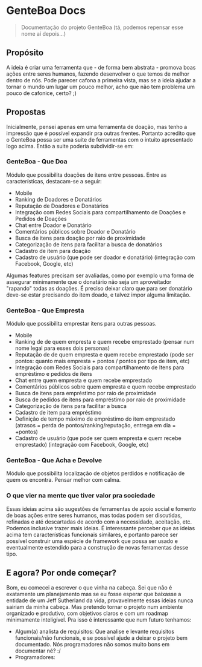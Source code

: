 # GenteBoa Docs

> Documentação do projeto GenteBoa (tá, podemos repensar esse nome aí depois...)

## Propósito

A ideia é criar uma ferramenta que - de forma bem abstrata - promova boas ações entre seres humanos, fazendo desenvolver o que temos de melhor dentro de nós. Pode parecer cafona a primeira vista, mas se a ideia ajudar a tornar o mundo um lugar um pouco melhor, acho que não tem problema um pouco de cafonice, certo? ;)

## Propostas

Inicialmente, pensei apenas em uma ferramenta de doação, mas tenho a impressão que é possível expandir pra outras frentes. Portanto acredito que o GenteBoa possa ser uma suite de ferramentas com o intuito apresentado logo acima. Então a suite poderia subdividir-se em:

### GenteBoa - Que Doa

Módulo que possibilita doações de itens entre pessoas. Entre as características, destacam-se a seguir:
- Mobile
- Ranking de Doadores e Donatários
- Reputação de Doadores e Donatários
- Integração com Redes Sociais para compartilhamento de Doações e Pedidos de Doações
- Chat entre Doador e Donatário
- Comentários públicos sobre Doador e Donatário
- Busca de itens para doação por raio de proximidade
- Categorização de itens para facilitar a busca de donatários
- Cadastro de item para doação
- Cadastro de usuário (que pode ser doador e donatário) (integração com Facebook, Google, etc)

Algumas features precisam ser avaliadas, como por exemplo uma forma de assegurar minimamente que o donatário não seja um aproveitador "rapando" todas as doações. É preciso deixar claro que para ser donatário deve-se estar precisando do item doado, e talvez impor alguma limitação. 

### GenteBoa - Que Empresta

Módulo que possibilita emprestar itens para outras pessoas.
- Mobile
- Ranking de de quem empresta e quem recebe emprestado (pensar num nome legal para esses dois personas)
- Reputação de de quem empresta e quem recebe emprestado (pode ser pontos: quanto mais empresta + pontos / pontos por tipo de item, etc)
- Integração com Redes Sociais para compartilhamento de Itens para empréstimo e pedidos de itens
- Chat entre quem empresta e quem recebe emprestado
- Comentários públicos sobre quem empresta e quem recebe emprestado
- Busca de itens para empréstimo por raio de proximidade
- Busca de pedidos de itens para empréstimo por raio de proximidade
- Categorização de itens para facilitar a busca
- Cadastro de item para empréstimo
- Definição de tempo máximo de empréstimo do item emprestado (atrasos = perda de pontos/ranking/reputação, entrega em dia = +pontos)
- Cadastro de usuário (que pode ser quem empresta e quem recebe emprestado) (integração com Facebook, Google, etc)

### GenteBoa - Que Acha e Devolve

Módulo que possibilita localização de objetos perdidos e notificação de quem os encontra. Pensar melhor com calma.

### O que vier na mente que tiver valor pra sociedade

Essas ideias acima são sugestões de ferramentas de apoio social e fomento de boas ações entre seres humanos, mas todas podem ser discutidas, refinadas e até descartadas de acordo com a necessidade, aceitação, etc. Podemos inclusive trazer mais ideias. É interessante perceber que as ideias acima tem características funcionais similares, e portanto parece ser possível construir uma espécie de framework que possa ser usado e eventualmente estendido para a construção de novas ferramentas desse tipo.

## E agora? Por onde começar?

Bom, eu comecei a escrever o que vinha na cabeça. Sei que não é exatamente um planejamento mas se eu fosse esperar que baixasse a entidade de um Jeff Sutherland da vida, provavelmente essas ideias nunca sairiam da minha cabeça. Mas pretendo tornar o projeto num ambiente organizado e produtivo, com objetivos claros e com um roadmap minimamente inteligível. Pra isso é interessante que num futuro tenhamos:
- Algum(a) analista de requisitos: Que analise e levante requisitos funcionais/não funcionais, e se possível ajude a deixar o projeto bem documentado. Nós programadores não somos muito bons em documentar né? :/
- Programadores: 
